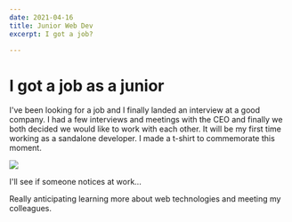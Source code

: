 ```yaml
---
date: 2021-04-16
title: Junior Web Dev
excerpt: I got a job?

---
```

# I got a job as a junior

I've been looking for a job and I finally landed an interview at a good company. I had a few interviews and meetings with the CEO and finally we both decided we would like to work with each other. It will be my first time working as a sandalone developer. I made a t-shirt to commemorate this moment. 

![](/uploads/mockup.png)

I'll see if someone notices at work...

Really anticipating learning more about web technologies and meeting my colleagues.